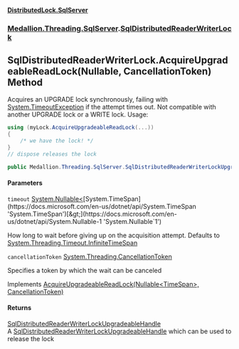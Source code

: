 #### [DistributedLock.SqlServer](README.md 'README')
### [Medallion.Threading.SqlServer](Medallion.Threading.SqlServer.md 'Medallion.Threading.SqlServer').[SqlDistributedReaderWriterLock](SqlDistributedReaderWriterLock.md 'Medallion.Threading.SqlServer.SqlDistributedReaderWriterLock')

## SqlDistributedReaderWriterLock.AcquireUpgradeableReadLock(Nullable<TimeSpan>, CancellationToken) Method

Acquires an UPGRADE lock synchronously, failing with [System.TimeoutException](https://docs.microsoft.com/en-us/dotnet/api/System.TimeoutException 'System.TimeoutException') if the attempt times out. Not compatible with another UPGRADE lock or a WRITE lock. Usage:   
  
```csharp  
using (myLock.AcquireUpgradeableReadLock(...))  
{  
    /* we have the lock! */  
}  
// dispose releases the lock  
```

```csharp
public Medallion.Threading.SqlServer.SqlDistributedReaderWriterLockUpgradeableHandle AcquireUpgradeableReadLock(System.Nullable<System.TimeSpan> timeout=null, System.Threading.CancellationToken cancellationToken=default(System.Threading.CancellationToken));
```
#### Parameters

<a name='Medallion.Threading.SqlServer.SqlDistributedReaderWriterLock.AcquireUpgradeableReadLock(System.Nullable_System.TimeSpan_,System.Threading.CancellationToken).timeout'></a>

`timeout` [System.Nullable&lt;](https://docs.microsoft.com/en-us/dotnet/api/System.Nullable-1 'System.Nullable`1')[System.TimeSpan](https://docs.microsoft.com/en-us/dotnet/api/System.TimeSpan 'System.TimeSpan')[&gt;](https://docs.microsoft.com/en-us/dotnet/api/System.Nullable-1 'System.Nullable`1')

How long to wait before giving up on the acquisition attempt. Defaults to [System.Threading.Timeout.InfiniteTimeSpan](https://docs.microsoft.com/en-us/dotnet/api/System.Threading.Timeout.InfiniteTimeSpan 'System.Threading.Timeout.InfiniteTimeSpan')

<a name='Medallion.Threading.SqlServer.SqlDistributedReaderWriterLock.AcquireUpgradeableReadLock(System.Nullable_System.TimeSpan_,System.Threading.CancellationToken).cancellationToken'></a>

`cancellationToken` [System.Threading.CancellationToken](https://docs.microsoft.com/en-us/dotnet/api/System.Threading.CancellationToken 'System.Threading.CancellationToken')

Specifies a token by which the wait can be canceled

Implements [AcquireUpgradeableReadLock(Nullable&lt;TimeSpan&gt;, CancellationToken)](https://github.com/madelson/DistributedLock/tree/default-documentation/docs/api/DistributedLock.Core/IDistributedUpgradeableReaderWriterLock.AcquireUpgradeableReadLock.MgsbqNeNv0qen0RVQV8MHA.md 'Medallion.Threading.IDistributedUpgradeableReaderWriterLock.AcquireUpgradeableReadLock(System.Nullable{System.TimeSpan},System.Threading.CancellationToken)')

#### Returns
[SqlDistributedReaderWriterLockUpgradeableHandle](SqlDistributedReaderWriterLockUpgradeableHandle.md 'Medallion.Threading.SqlServer.SqlDistributedReaderWriterLockUpgradeableHandle')  
A [SqlDistributedReaderWriterLockUpgradeableHandle](SqlDistributedReaderWriterLockUpgradeableHandle.md 'Medallion.Threading.SqlServer.SqlDistributedReaderWriterLockUpgradeableHandle') which can be used to release the lock